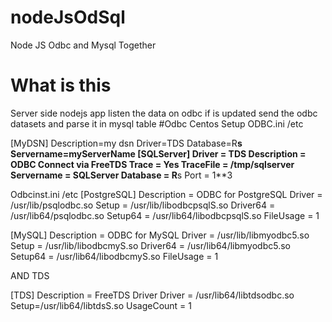# nodeJsOdSql
Node JS Odbc and Mysql Together
# What is this
Server side nodejs app listen the data on  odbc if is updated send the odbc datasets and parse it in mysql table
#Odbc Centos Setup
 ODBC.ini /etc 

[MyDSN]
Description=my dsn
Driver=TDS
Database=R****s
Servername=myServerName
[SQLServer]
Driver = TDS
Description = ODBC Connect via FreeTDS
Trace = Yes
TraceFile = /tmp/sqlserver
Servername = SQLServer
Database = R****s
Port = 1**3 


Odbcinst.ini /etc
[PostgreSQL]
Description = ODBC for PostgreSQL
Driver      = /usr/lib/psqlodbc.so
Setup       = /usr/lib/libodbcpsqlS.so
Driver64    = /usr/lib64/psqlodbc.so
Setup64     = /usr/lib64/libodbcpsqlS.so
FileUsage   = 1

[MySQL]
Description = ODBC for MySQL
Driver      = /usr/lib/libmyodbc5.so
Setup       = /usr/lib/libodbcmyS.so
Driver64    = /usr/lib64/libmyodbc5.so
Setup64     = /usr/lib64/libodbcmyS.so
FileUsage   = 1


AND TDS

[TDS]
Description = FreeTDS Driver
Driver = /usr/lib64/libtdsodbc.so
Setup=/usr/lib64/libtdsS.so
UsageCount = 1
